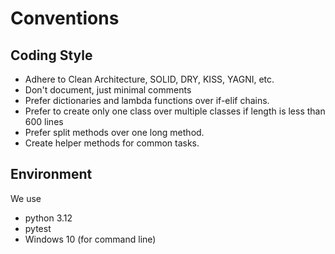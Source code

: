 # Conventions

## Coding Style
- Adhere to Clean Architecture, SOLID, DRY, KISS, YAGNI, etc.
- Don't document, just minimal comments
- Prefer dictionaries and lambda functions over if-elif chains.
- Prefer to create only one class over multiple classes if length is less than 600 lines
- Prefer split methods over one long method.
- Create helper methods for common tasks.

## Environment
We use 
- python 3.12
- pytest
- Windows 10 (for command line)
  
